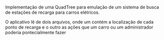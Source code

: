 Implementação de uma QuadTree para emulação de um sistema de busca de estações de recarga para carros elétricos.

O aplicativo lê de dois arquivos, onde um contém a localização de cada ponto de recarga e o outro as ações que um carro ou um administrador poderia pontecialmente fazer
